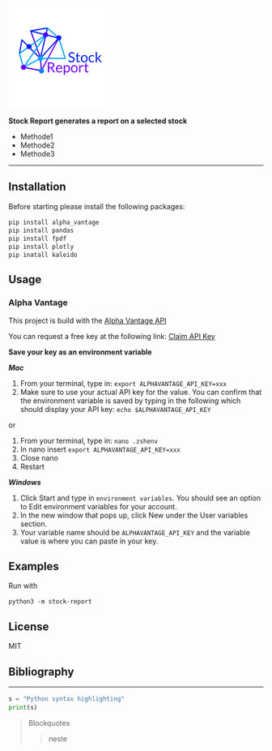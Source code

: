 ![Logo StockReport](resources/logo.png "Logo Stock Report")

**Stock Report generates a report on a selected stock**
* Methode1
* Methode2
* Methode3
---

## Installation
Before starting please install the following packages:
```
pip install alpha_vantage
pip install pandas
pip install fpdf
pip install plotly
pip inatall kaleido
```
## Usage
### Alpha Vantage
This project is build with the [Alpha Vantage API ](https://www.alphavantage.co)

You can request a free key at the following link: [Claim API Key](https://www.alphavantage.co/support/#api-key)

**Save your key as an environment variable**

***Mac***
1. From your terminal, type in: `export ALPHAVANTAGE_API_KEY=xxx`
2. Make sure to use your actual API key for the value. You can confirm that the environment variable is saved by typing in the following which should display your API key:
`echo $ALPHAVANTAGE_API_KEY`
   
or

1. From your terminal, type in: `nano .zshenv`
3. In nano insert `export ALPHAVANTAGE_API_KEY=xxx`
4. Close nano
5. Restart

***Windows***
1. Click Start and type in `environment variables`. You should see an option to Edit environment variables for your account.
2. In the new window that pops up, click New under the User variables section.
3. Your variable name should be `ALPHAVANTAGE_API_KEY` and the variable value is where you can paste in your key.


## Examples
Run with
```
python3 -m stock-report
```
## License
MIT
## Bibliography




---

```python
s = "Python syntax highlighting"
print(s)
```
> Blockquotes 
>> neste



 

 
